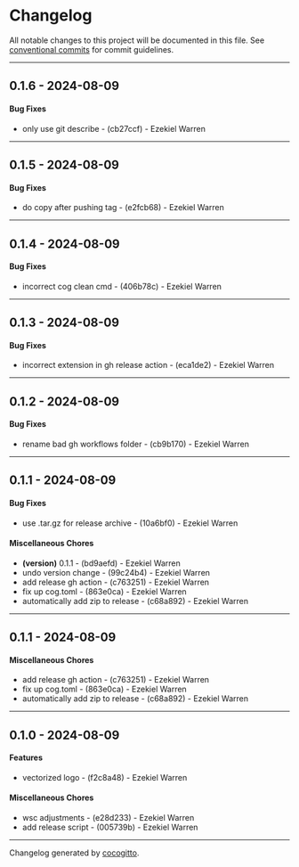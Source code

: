 # Changelog
All notable changes to this project will be documented in this file. See [conventional commits](https://www.conventionalcommits.org/) for commit guidelines.

- - -
## 0.1.6 - 2024-08-09
#### Bug Fixes
- only use git describe - (cb27ccf) - Ezekiel Warren

- - -

## 0.1.5 - 2024-08-09
#### Bug Fixes
- do copy after pushing tag - (e2fcb68) - Ezekiel Warren

- - -

## 0.1.4 - 2024-08-09
#### Bug Fixes
- incorrect cog clean cmd - (406b78c) - Ezekiel Warren

- - -

## 0.1.3 - 2024-08-09
#### Bug Fixes
- incorrect extension in gh release action - (eca1de2) - Ezekiel Warren

- - -

## 0.1.2 - 2024-08-09
#### Bug Fixes
- rename bad gh workflows folder - (cb9b170) - Ezekiel Warren

- - -

## 0.1.1 - 2024-08-09
#### Bug Fixes
- use .tar.gz for release archive - (10a6bf0) - Ezekiel Warren
#### Miscellaneous Chores
- **(version)** 0.1.1 - (bd9aefd) - Ezekiel Warren
- undo version change - (99c24b4) - Ezekiel Warren
- add release gh action - (c763251) - Ezekiel Warren
- fix up cog.toml - (863e0ca) - Ezekiel Warren
- automatically add zip to release - (c68a892) - Ezekiel Warren

- - -

## 0.1.1 - 2024-08-09
#### Miscellaneous Chores
- add release gh action - (c763251) - Ezekiel Warren
- fix up cog.toml - (863e0ca) - Ezekiel Warren
- automatically add zip to release - (c68a892) - Ezekiel Warren

- - -

## 0.1.0 - 2024-08-09
#### Features
- vectorized logo - (f2c8a48) - Ezekiel Warren
#### Miscellaneous Chores
- wsc adjustments - (e28d233) - Ezekiel Warren
- add release script - (005739b) - Ezekiel Warren

- - -

Changelog generated by [cocogitto](https://github.com/cocogitto/cocogitto).
